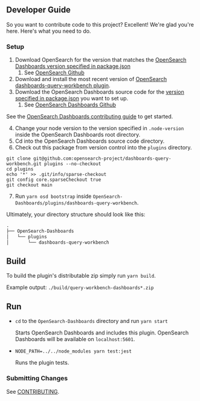 ## Developer Guide

So you want to contribute code to this project? Excellent! We're glad you're here. Here's what you need to do.

### Setup

1. Download OpenSearch for the version that matches the [OpenSearch Dashboards version specified in package.json](package.json)
   1. See [OpenSearch Github](https://github.com/opensearch-project/OpenSearch)
2. Download and install the most recent version of [OpenSearch dashboards-query-workbench plugin](https://github.com/opensearch-project/dashboards-query-workbench).
3. Download the OpenSearch Dashboards source code for the [version specified in package.json](package.json) you want to set up.
   1. See [OpenSearch Dashboards Github](https://github.com/opensearch-project/OpenSearch-Dashboards) 

See the [OpenSearch Dashboards contributing guide](https://github.com/opensearch-project/OpenSearch-Dashboards/blob/main/CONTRIBUTING.md) to get started.
   
4. Change your node version to the version specified in `.node-version` inside the OpenSearch Dashboards root directory.
5. Cd into the OpenSearch Dashboards source code directory.
6. Check out this package from version control into the `plugins` directory.
```
git clone git@github.com:opensearch-project/dashboards-query-workbench.git plugins --no-checkout
cd plugins
echo '*' >> .git/info/sparse-checkout
git config core.sparseCheckout true
git checkout main
```
7. Run `yarn osd bootstrap` inside `OpenSearch-Dashboards/plugins/dashboards-query-workbench`.

Ultimately, your directory structure should look like this:

```md
.
├── OpenSearch-Dashboards
│   └── plugins
│       └── dashboards-query-workbench
```


## Build

To build the plugin's distributable zip simply run `yarn build`.

Example output: `./build/query-workbench-dashboards*.zip`


## Run

- `cd` to the `OpenSearch-Dashboards` directory and run `yarn start`

  Starts OpenSearch Dashboards and includes this plugin. OpenSearch Dashboards will be available on `localhost:5601`.

- `NODE_PATH=../../node_modules yarn test:jest`

  Runs the plugin tests.


### Submitting Changes

See [CONTRIBUTING](CONTRIBUTING.md).
